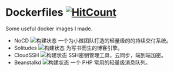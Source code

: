 # Dockerfiles [![HitCount](https://hits.dwyl.com/naiba/Dockerfiles.svg)](https://hits.dwyl.com/naiba/Dockerfiles)

Some useful docker images I made.

- NoCD ![构建状态](https://github.com/naiba/nocd/workflows/Build%20Docker%20Image/badge.svg) 一个为小微团队打造的轻量级的的持续交付系统。
- Solitudes ![构建状态](https://github.com/naiba/solitudes/workflows/Build%20Docker%20Image/badge.svg) 为写书而生的博客引擎。
- CloudSSH ![构建状态](https://github.com/naiba/cloudssh/workflows/goreleaser/badge.svg) SSH密钥管理工具，云同步，端到端加密。
- Beanstalkd ![构建状态](https://github.com/naiba/Dockerfiles/workflows/beanstalkd/badge.svg) 一个 PHP 常用的轻量级消息队列。
